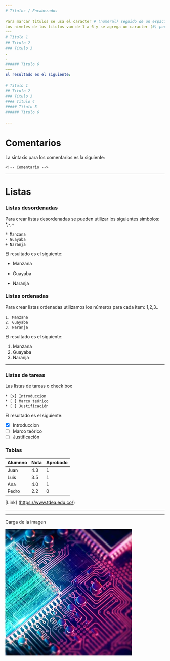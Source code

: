 ```yaml
---
# Titulos / Encabezados 

Para marcar titulos se usa el caracter # (numeral) seguido de un espacio y el texto que define el titulo.
Los niveles de los titulos van de 1 a 6 y se agrega un caracter (#) por cada nivel, siendo 1 el titulo más grande (# Titulo 1) y 6 el más pequeño (###### Titulo 6).
~~~
# Titulo 1
## Titulo 2
### Titulo 3
.
.
###### Titulo 6
~~~
El resultado es el siguiente:

# Titulo 1
## Titulo 2
### Titulo 3
#### Titulo 4
##### Titulo 5
###### Titulo 6

---
```

# Comentarios

La sintaxis para los comentarios es la siguiente: 
~~~
<!-- Comentario -->
~~~

---
# Listas

### Listas desordenadas
Para crear listas desordenadas se pueden utilizar los siguientes simbolos: *,-,+
~~~
* Manzana
- Guayaba
+ Naranja
~~~

El resultado es el siguiente:

* Manzana
- Guayaba
+ Naranja

### Listas ordenadas
Para crear listas ordenadas utilizamos los números para cada item: 1,2,3..
~~~
1. Manzana
2. Guayaba
3. Naranja
~~~

El resultado es el siguiente:

1. Manzana
2. Guayaba
3. Naranja

---
### Listas de tareas
Las listas de tareas o check box 
~~~
* [x] Introduccion 
* [ ] Marco teórico
* [ ] Justificación
~~~

El resultado es el siguiente:

* [x] Introduccion 
* [ ] Marco teórico
* [ ] Justificación

### Tablas

Alumnno|Nota|Aprobado
---|---|---
Juan|4.3|1
Luis|3.5|1
Ana|4.0|1
Pedro|2.2|0


[Link] (https://www.tdea.edu.co/)

***
---
Carga de la imagen

![Image](Images/motherboard.jpg)

